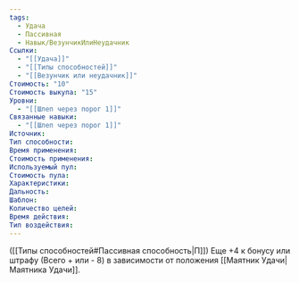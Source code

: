 ```yaml
---
tags:
  - Удача
  - Пассивная
  - Навык/ВезунчикИлиНеудачник
Ссылки:
  - "[[Удача]]"
  - "[[Типы способностей]]"
  - "[[Везунчик или неудачник]]"
Стоимость: "10"
Стоимость выкупа: "15"
Уровни:
  - "[[Шлеп через порог 1]]"
Связанные навыки:
  - "[[Шлеп через порог 1]]"
Источник:
Тип способности:
Время применения:
Стоимость применения:
Используемый пул:
Стоимость пула:
Характеристики:
Дальность:
Шаблон:
Количество целей:
Время действия:
Тип воздействия:
---
```

([[Типы способностей#Пассивная способность|П]]) Еще +4 к бонусу или штрафу (Всего + или - 8) в зависимости от положения [[Маятник Удачи|Маятника Удачи]].